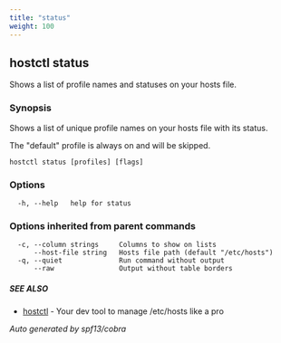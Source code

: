 ```yaml
---
title: "status"
weight: 100
---
```


## hostctl status

Shows a list of profile names and statuses on your hosts file.

### Synopsis


Shows a list of unique profile names on your hosts file with its status.

The "default" profile is always on and will be skipped.


```
hostctl status [profiles] [flags]
```

### Options

```
  -h, --help   help for status
```

### Options inherited from parent commands

```
  -c, --column strings     Columns to show on lists
      --host-file string   Hosts file path (default "/etc/hosts")
  -q, --quiet              Run command without output
      --raw                Output without table borders
```

##### SEE ALSO

* [hostctl](/docs/cli-usage/hostctl)	 - Your dev tool to manage /etc/hosts like a pro

*Auto generated by spf13/cobra*
